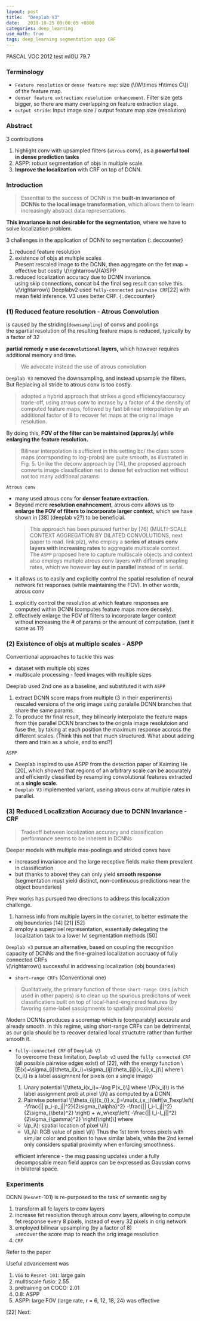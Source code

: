 ```yaml
---
layout: post
title:  "Deeplab V3"
date:   2018-10-25 09:00:05 +0800
categories: deep_learning
use_math: true
tags: deep_learning segmentation aspp CRF
---
```


PASCAL VOC 2012 test mIOU 79.7




### Terminology
* `Feature resolution` or `dense feature map`: size (\\(W\times H\times C\\)) of the feature map.
* `denser feature extraction`: `resolution enhancement`. Filter size gets bigger, so there are many overlapping on feature extraction stage.
* `output stride`: Input image size / output feature map size (resolution)

### Abstract
3 contributions
1. highlight conv with upsampled filters (`atrous` conv), as a __powerful tool in dense prediction tasks__
2. ASPP: robust segmentation of objs in multiple scale.
3. __Improve the localization__ with CRF on top of DCNN.

### Introduction
> Essenttial to the success of DCNN is the __built-in invariance of DCNNs to the local image transformation__, which allows them to learn increasingly abstract data representations.

__This invariance is not desirable for the segmentation__, where we have to solve localization problem.


3 challenges in the application of DCNN to segmentation
{:.deccounter}
1. reduced feature resolution
2. existence of objs at multiple scales  
	Present rescaled image to the DCNN, then aggregate on the fet map = effective but costly
	\\(\rightarrow\\)(A)SPP
3. reduced localization accuracy due to DCNN invariance.  
	using skip connections, concat b4 the final seg result can solve this.  
	\\(\rightarrow\\) Deeplabv2 used `fully-connected pairwise CRF`[22] with mean field inference. V3 uses better CRF.
{:.deccounter}


### (1) Reduced feature resolution - Atrous Convolution
is caused by the striding(`downsampling`) of convs and poolings  
the spartial resolution of the resulting feature maps is reduced, typically by a factor of 32
	
__partial remedy = use `deconvolutional` layers,__ which however requires additional memory and time.

> We advocate instead the use of atrous convolution
	

`Deeplab V3` removed the downsampling, and instead upsample the filters. But Replacing all stride to atrous conv is too costly.
> adopted a hybrid approach that strikes a good efficiency/accuracy trade-off, using atrous conv to incrase by a factor of 4 the density of computed feature maps, followed by fast bilinear interpolation by an additional factor of 8 to recover fet maps at the original image resolution.  

By doing this, __FOV of the filter can be maintained (approx.ly) while enlarging the feature resolution.__

> Bilinear interpolation is sufficient in this setting bc/ the class score maps (corrsponding to log-probs) are quite smooth, as illustrated in Fig. 5. Unlike the deconv approach by [14], the proposed approach converts image classification net to dense fet extraction net without not too many additional params.


	
`Atrous conv`  
* many used atrous conv for __denser feature extraction.__
* Beyond mere __resolution enahncement__, atrous conv allows us to __enlarge the FOV of filters to incorporate larger context__, which we have shown in [38] (deeplab v2?) to be beneficial.   
	> This approach has been pursued further by [76] (MULTI-SCALE CONTEXT AGGREGATION BY DILATED CONVOLUTIONS, next paper to read. link plz), who employ a __series of atours conv layers with increasing rates__ to aggregate multiscale context.  
	The `ASPP`  proposed here to capture multiscale objects and context also employs multiple atrous conv layers with different smapling rates, which we however __lay out in parallel__ instead of in serial.
* It allows us to easily and explicitly control the spatial resolution of neural network fet responses (while maintaining the FOV).
In other words, atrous conv
1. explicitly control the resolution at which feature responses are computed within DCNN (computes feature maps more densely).  
2. effectively enlarge the FOV of filters to incorporate larger context without increasing the # of params or the amount of computation. (isnt it same as 1?)

### (2) Existence of objs at multiple scales - ASPP
Conventional approaches to tackle this was
* dataset with multiple obj sizes
* multiscale processing - feed images with multiple sizes

Deeplab used 2nd one as a baseline, and substituted it with `ASPP`
1. extract DCNN score maps from multiple (3 in their experiments) rescaled versions of the orig image using paralalle DCNN branches that share the same params.
2. To produce thr final result, they bilinearly interpolate the feature maps from thje parallel DCNN branches to the orignla image resolutoion and fuse the, by taking at each position the maximum response accross the different scales. (Think this not that much structured. What about adding them and train as a whole, end to end?)


`ASPP`
* Deeplab inspired to use ASPP from the detection paper of Kaiming He [20], which showed that regions of an arbitrary scale can be accurately and efficiently classified by resampling convolutional features extracted at a __single scale.__
* `Deeplab V3` implemented variant, useing atrous conv at multiple rates in parallel.

### (3) Reduced Localization Accuracy due to DCNN Invariance - CRF
> Tradeoff between localization accuracy and classification performance seems to be inherent in DCNNs

Deeper models with multiple max-poolings and strided convs have
* increased invariance and the large receptive fields make them prevalent in classification
* but (thanks to above) they can only yield __smooth response__ (segmentation must yield distinct, non-continuous predictions near the object boundaries)

Prev works has pursued two directions to address this localization challenge.
1. harness info from multiple layers in the convnet, to better estimate the obj boundaries [14] [21] [52]
2. employ a superpixel representation, essentially delegating the locailzation task to a lower lvl segmentation methods [50]

`Deeplab v3` pursue an alternative, based on coupling the recognition capacity of DCNNs and the fine-grained localization accruacy of fully connected CRFs  
\\(\rightarrow\\) successful in addressing localization (obj boundaries)

* `short-range CRFs` (Conventional one)  
> Qualitatively, the primary function of these `short-range CRF`s (which used in other papers) is to clean up the spurious predicitons of week classificatiers built on top of local-hand-enginered features (by favoring same-label sassigmnents to spatially proximal pixels) 

Modern DCNNs produces a scoremap which is (comparably) accurate and already smooth. In this regime, using short-range CRFs can be detrimental, as our gola should be to recover detailed local structutre rather than further smooth it.

* `fully-connected CRF` of `Deeplab V3`  
	To overcome these limitation, `Deeplab v3` used the `fully connected CRF` (all possible pairwise edges exist) of [22], with the energy function \\[E(x)=\sigma\_\{i\}\theta\_i(x\_i)+\sigma\_\{ij\}\theta\_\{ij\}(x\_\{i\},x\_j)\\] where \\(x\_i\\) is a label assigmnent for pixels (on a single image)
	1. Unary potential
	\\[\theta\_i(x\_i)=-\log P(x\_i)\\]
	where \\(P(x_i)\\) is the label assignment prob at pixel \\(i\\) as computed by a DCNN.
	2. Pairwise potential
	\\[\theta\_\{ij\}(x\_\{i\},x\_j)=\mu(x\_i,x\_j)\left[w_1\exp\left( -\frac\{\|| p\_i-p\_j\||^2\}\{2\sigma\_\{\alpha\}^2\} -\frac\{\|| I\_i-I\_j\||^2\}\{2\sigma\_\{\beta\}^2\} \right) + w_w\exp\left( -\frac\{\|| I\_i-I\_j\||^2\}\{2\sigma\_\{\gamma\}^2\} \right)\right]\\]
	where
	* \\(p\_i\\): spatial location of pixel \\(i\\)
	* \\(I\_i\\): RGB value of pixel \\(i\\)
	Thus the 1st term forces pixels with sim,ilar color and position to have similar labels, while the 2nd kernel only considers spatial proximity when enforcing smoothness.  
	
	efficient inference - the msg passing updates under a fully decomposable mean field approx can be expressed as Gaussian convs in bilateral space.


### Experiments
DCNN (`Resnet`-101) is re-purposed to the task of semantic seg by
1. transform all fc layers to conv layers
2. increase fet resolution through atrous conv layers, allowing to compute fet response every 8 pixels, instead of every 32 pixels in orig network
3. employed bilinear upsampling (by a factor of 8)  
=recover the score map to reach the orig image resolution
4. `CRF`

Refer to the paper

Useful advancement was
1. `VGG` to `Resnet-101`: large gain
2. mulltiscale fusio: 2.55
3. pretraining on COCO: 2.01
4. 0.8: ASPP
5. ASPP: large FOV (large rate, r = 6, 12, 18, 24) was effective



[22]
Next:  